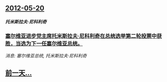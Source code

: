 ## [2012-05-20](/news/2012/05/20/index.md)

##### 托米斯拉夫·尼科利奇
### [ 塞尔维亚进步党主席托米斯拉夫·尼科利奇在总统选举第二轮投票中获胜，当选为下一任塞尔维亚总统。](/news/2012/05/20/塞尔维亚进步党主席托米斯拉夫-尼科利奇在总统选举第二轮投票中获胜-当选为下一任塞尔维亚总统.md)
_消息: 塞尔维亚总统, 托米斯拉夫·尼科利奇_

## [前一天...](/news/2012/05/19/index.md)

